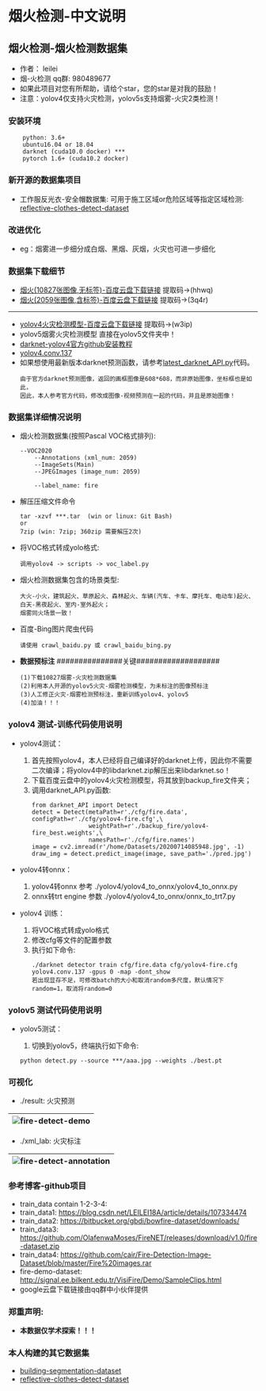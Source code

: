 #  烟火检测-中文说明
## 烟火检测-烟火检测数据集

* 作者： leilei
* 烟-火检测 qq群: 980489677
* 如果此项目对您有所帮助，请给个star，您的star是对我的鼓励！
* 注意：yolov4仅支持火灾检测，yolov5s支持烟雾-火灾2类检测！

### 安装环境
```
    python: 3.6+
    ubuntu16.04 or 18.04
    darknet (cuda10.0 docker) ***
    pytorch 1.6+ (cuda10.2 docker)
```

### 新开源的数据集项目
* 工作服反光衣-安全帽数据集: 可用于施工区域or危险区域等指定区域检测: [reflective-clothes-detect-dataset](https://github.com/gengyanlei/reflective-clothes-detect)

### 改进优化
* eg：烟雾进一步细分成白烟、黑烟、灰烟，火灾也可进一步细化

### 数据集下载细节
* [烟火(10827张图像,无标签)-百度云盘下载链接](https://pan.baidu.com/s/1GhFKbp6hN26hxJWXIg_W2A) 提取码->(hhwq)
* [烟火(2059张图像,含标签)-百度云盘下载链接](https://pan.baidu.com/s/1AvCMcmZ7SaAZznmyTO65cg) 提取码->(3q4r)
---
* [yolov4火灾检测模型-百度云盘下载链接](https://pan.baidu.com/s/14g0SkV5vR8OhnDOCTW6r9A) 提取码->(w3ip)
* yolov5烟雾火灾检测模型 直接在yolov5文件夹中！
* [darknet-yolov4官方github安装教程](https://github.com/AlexeyAB/darknet#how-to-compile-on-linux-using-make)
* [yolov4.conv.137](https://drive.google.com/open?id=1cewMfusmPjYWbrnuJRuKhPMwRe_b9PaT)
* 如果想使用最新版本darknet预测函数，请参考[latest_darknet_API.py](https://github.com/gengyanlei/fire-detect-yolov4/blob/master/latest_darknet_API.py)代码。
    ```
    由于官方darknet预测图像，返回的画框图像是608*608，而非原始图像，坐标框也是如此，
    因此，本人参考官方代码，修改成图像-视频预测在一起的代码，并且是原始图像！
    ```

### 数据集详细情况说明
* 烟火检测数据集(按照Pascal VOC格式排列):
    ```
    --VOC2020
        --Annotations (xml_num: 2059)
        --ImageSets(Main)
        --JPEGImages (image_num: 2059)
        
        --label_name: fire
    ```
* 解压压缩文件命令
    ```
    tar -xzvf ***.tar  (win or linux: Git Bash)
    or 
    7zip (win: 7zip; 360zip 需要解压2次)
    ```
* 将VOC格式转成yolo格式:
    ```
    调用yolov4 -> scripts -> voc_label.py
    ```
* 烟火检测数据集包含的场景类型:
    ```
    大火-小火，建筑起火、草原起火、森林起火、车辆(汽车、卡车、摩托车、电动车)起火、白天-黑夜起火、室内-室外起火；
    烟雾同火场景一致！
    ```
* 百度-Bing图片爬虫代码
    ```
    请使用 crawl_baidu.py 或 crawl_baidu_bing.py
    ```
* **数据预标注** ###############关键###################
    ```
    (1)下载10827烟雾-火灾检测数据集
    (2)利用本人开源的yolov5火灾-烟雾检测模型，为未标注的图像预标注
    (3)人工修正火灾-烟雾检测预标注，重新训练yolov4、yolov5
    (4)加油！！！
    ```

### yolov4 测试-训练代码使用说明
* yolov4测试：

    1. 首先按照yolov4，本人已经将自己编译好的darknet上传，因此你不需要二次编译；将yolov4中的libdarknet.zip解压出来libdarknet.so！
    2. 下载百度云盘中的yolov4火灾检测模型，将其放到backup_fire文件夹；
    3. 调用darknet_API.py函数:
        ```
        from darknet_API import Detect
        detect = Detect(metaPath=r'./cfg/fire.data', configPath=r'./cfg/yolov4-fire.cfg',\
                        weightPath=r'./backup_fire/yolov4-fire_best.weights',\
                        namesPath=r'./cfg/fire.names')
        image = cv2.imread(r'/home/Datasets/20200714085948.jpg', -1)
        draw_img = detect.predict_image(image, save_path='./pred.jpg')
        ```
* yolov4转onnx：
    
    1. yolov4转onnx 参考 ./yolov4/yolov4_to_onnx/yolov4_to_onnx.py
    2. onnx转trt engine 参数 ./yolov4/yolov4_to_onnx/onnx_to_trt7.py
* yolov4 训练：

    1. 将VOC格式转成yolo格式
    2. 修改cfg等文件的配置参数
    3. 执行如下命令:
        ```
        ./darknet detector train cfg/fire.data cfg/yolov4-fire.cfg yolov4.conv.137 -gpus 0 -map -dont_show
        若出现显存不足，可修改batch的大小和取消random多尺度，默认情况下random=1，取消将random=0
        ```
### yolov5 测试代码使用说明
* yolov5测试：

    1. 切换到yolov5，终端执行如下命令:
    ```
    python detect.py --source ***/aaa.jpg --weights ./best.pt
    ```

### 可视化
* ./result: 火灾预测

|![fire-detect-demo](https://github.com/gengyanlei/fire-detect-yolov4/blob/master/result/result_demo.jpg?raw=true)|
|----|

* ./xml_lab: 火灾标注

|![fire-detect-annotation](https://github.com/gengyanlei/fire-detect-yolov4/blob/master/xml_lab/annotation.jpg)|
|----|

### 参考博客-github项目
* train_data contain 1-2-3-4:
* train_data1: https://blog.csdn.net/LEILEI18A/article/details/107334474
* train_data2: https://bitbucket.org/gbdi/bowfire-dataset/downloads/
* train_data3: https://github.com/OlafenwaMoses/FireNET/releases/download/v1.0/fire-dataset.zip
* train_data4: https://github.com/cair/Fire-Detection-Image-Dataset/blob/master/Fire%20images.rar
* fire-demo-dataset: http://signal.ee.bilkent.edu.tr/VisiFire/Demo/SampleClips.html
* google云盘下载链接由qq群中小伙伴提供

### 郑重声明:
* **本数据仅学术探索！！！**

### 本人构建的其它数据集
* [building-segmentation-dataset](https://github.com/gengyanlei/build_segmentation_dataset)
* [reflective-clothes-detect-dataset](https://github.com/gengyanlei/reflective-clothes-detect)
